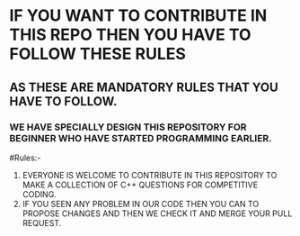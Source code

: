 # IF YOU WANT TO CONTRIBUTE IN THIS REPO THEN YOU HAVE TO FOLLOW THESE RULES                                             # 
## AS THESE ARE MANDATORY RULES THAT YOU HAVE TO FOLLOW.
### WE HAVE SPECIALLY DESIGN THIS REPOSITORY FOR BEGINNER WHO HAVE STARTED PROGRAMMING EARLIER.

#Rules:-
1. EVERYONE IS WELCOME TO CONTRIBUTE IN THIS REPOSITORY TO MAKE A COLLECTION OF C++ QUESTIONS FOR COMPETITIVE CODING.
2. IF YOU SEEN ANY PROBLEM IN OUR CODE THEN YOU CAN TO PROPOSE CHANGES AND THEN WE CHECK IT AND MERGE YOUR PULL REQUEST.
